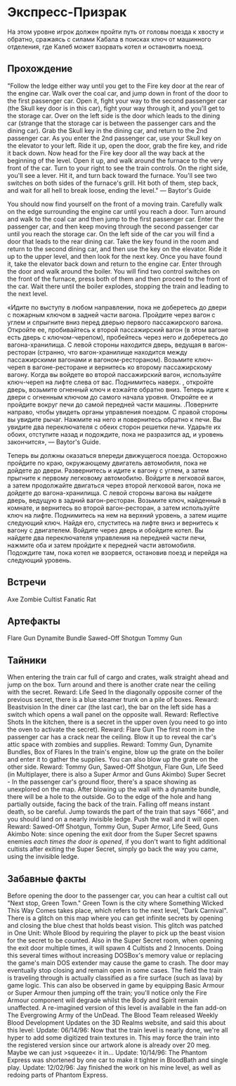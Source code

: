 # Экспресс-Призрак

На этом уровне игрок должен пройти путь от головы поезда к хвосту и обратно, сражаясь с силами Кабала в поисках ключ от машинного отделения, где Калеб может взорвать котел и остановить поезд.

## Прохождение

"Follow the ledge either way until you get to the Fire key door at the rear of the engine car. Walk over the coal car, and jump down in front of the door to the first passenger car. Open it, fight your way to the second passenger car (the Skull key door is in this car), fight your way through it, and you'll get to the storage car. Over on the left side is the door which leads to the dining car (strange that the storage car is between the passenger cars and the dining car). Grab the Skull key in the dining car, and return to the 2nd passenger car. As you enter the 2nd passenger car, use your Skull key on the elevator to your left. Ride it up, open the door, grab the fire key, and ride it back down. Now head for the Fire key door all the way back at the beginning of the level. Open it up, and walk around the furnace to the very front of the car. Turn to your right to see the train controls. On the right side, you'll see a lever. Hit it, and turn back toward the furnace. You'll see two switches on both sides of the furnace's grill. Hit both of them, step back, and wait for all hell to break loose, ending the level." — Baytor's Guide

You should now find yourself on the front of a moving train. Carefully walk on the edge surrounding the engine car until you reach a door. Turn around and walk to the coal car and then jump to the first passenger car. Enter the passenger car, and then keep moving through the second passenger car until you reach the storage car. On the left side of the car you will find a door that leads to the rear dining car. Take the key found in the room and return to the second dining car, and then use the key on the elevator. Ride it up to the upper level, and then look for the next key. Once you have found it, take the elevator back down and return to the engine car. Enter through the door and walk around the boiler. You will find two control switches on the front of the furnace, press both of them and then proceed to the front of the car. Wait there until the boiler explodes, stopping the train and leading to the next level.

«Идите по выступу в любом направлении, пока не доберетесь до двери с пожарным ключом в задней части вагона. Пройдите через вагон с углем и спрыгните вниз перед дверью первого пассажирского вагона. Откройте ее, пробивайтесь к второй пассажирский вагон (в этом вагоне есть дверь с ключом-черепом), пробейтесь через него и доберетесь до вагона-хранилища. С левой стороны находится дверь, ведущая в вагон-ресторан (странно, что вагон-хранилище находится между пассажирскими вагонами и вагоном-рестораном). Возьмите ключ-череп в вагоне-ресторане и вернитесь ко второму пассажирскому вагону. Когда вы войдете во второй пассажирский вагон, используйте ключ-череп на лифте слева от вас. Поднимитесь наверх. , откройте дверь, возьмите огненный ключ и езжайте обратно вниз. Теперь идите к двери с огненным ключом до самого начала уровня. Откройте ее и пройдите вокруг печи до самой передней части машины. .Поверните направо, чтобы увидеть органы управления поездом. С правой стороны вы увидите рычаг. Нажмите на него и повернитесь обратно к печи. Вы увидите два переключателя с обеих сторон решетки печи. Ударьте их обоих, отступите назад и подождите, пока не разразится ад, и уровень закончится», — Baytor's Guide.

Теперь вы должны оказаться впереди движущегося поезда. Осторожно пройдите по краю, окружающему двигатель автомобиля, пока не дойдете до двери. Развернитесь и идите к вагону с углем, а затем прыгните к первому легковому автомобилю. Войдите в легковой вагон, а затем продолжайте двигаться через второй легковой вагон, пока не дойдете до вагона-хранилища. С левой стороны вагона вы найдете дверь, ведущую в задний вагон-ресторан. Возьмите ключ, найденный в комнате, и вернитесь во второй вагон-ресторан, а затем используйте ключ на лифте. Поднимитесь на нем на верхний уровень, а затем ищите следующий ключ. Найдя его, спуститесь на лифте вниз и вернитесь к вагону с двигателем. Войдите через дверь и обойдите котел. Вы найдете два переключателя управления на передней части печи, нажмите оба и затем пройдите к передней части автомобиля. Подождите там, пока котел не взорвется, остановив поезд и перейдя на следующий уровень.

## Встречи

Axe Zombie
Cultist
Fanatic
Rat

## Артефакты

Flare Gun
Dynamite Bundle
Sawed-Off Shotgun
Tommy Gun

## Тайники

When entering the train car full of cargo and crates, walk straight ahead and jump on the box. Turn around and there is another crate near the ceiling with the secret. Reward: Life Seed
In the diagonally opposite corner of the previous secret, there is a blue steamer trunk on a pile of boxes. Reward: Beastvision
In the diner car (the last car), the bar on the left side has a switch which opens a wall panel on the opposite wall. Reward: Reflective Shots
In the kitchen, there is a secret in the upper oven (you need to go into the oven to activate the secret). Reward: Flare Gun
The first room in the passenger car has a crack near the ceiling. Blow it up to reveal the car's attic space with zombies and supplies. Reward: Tommy Gun, Dynamite Bundles, Box of Flares
In the train's engine, blow up the grate on the boiler and enter it to gather the supplies. You can also blow up the grate on the other side. Reward: Tommy Gun, Sawed-Off Shotgun, Flare Gun, Life Seed (in Multiplayer, there is also a Super Armor and Guns Akimbo)
Super Secret - In the passenger car's ground floor, there's a space showing as unexplored on the map. After blowing up the wall with a dynamite bundle, there will be a hole to the outside. Go to the edge of the hole and hang partially outside, facing the back of the train. Falling off means instant death, so be careful. Jump towards the part of the train that says "666", and you should land on a nearly invisible ledge. Push the wall and it will open. Reward: Sawed-Off Shotgun, Tommy Gun, Super Armor, Life Seed, Guns Akimbo
Note: since opening the exit door from the Super Secret spawns enemies *each times the door is opened*, if you don't want to fight additional cultists after exiting the Super Secret, simply go back the way you came, using the invisible ledge.

## Забавные факты

Before opening the door to the passenger car, you can hear a cultist call out "Next stop, Green Town." Green Town is the city where Something Wicked This Way Comes takes place, which refers to the next level, "Dark Carnival".
There is a glitch on this map where you can get infinite secrets by opening and closing the blue chest that holds beast vision. This glitch was patched in One Unit: Whole Blood by requiring the player to pick up the beast vision for the secret to be counted.
Also in the Super Secret room, when opening the exit door multiple times, it will spawn 4 Cultists and 2 Innocents. Doing this several times without increasing DOSBox's memory value or replacing the game's main DOS extender may cause the game to crash. The door may eventually stop closing and remain open in some cases.
The field the train is traveling through is actually classified as a fire surface (such as lava) by game logic. This can also be observed in game by equipping Basic Armour or Super Armour then jumping off the train; you'll notice only the Fire Armour component will degrade whilst the Body and Spirit remain unaffected.
A re-imagined version of this level is available in the fan add-on The Evergrowing Army of the UnDead.
The Blood Team released Weekly Blood Development Updates on the 3D Realms website, and said this about this level:
Update: 06/14/96: Now that the train level is nearly done, we're all hyper to add some digitized train textures in. This may force the train into the registered version since our artwork alone is already over 20 meg. Maybe we can just >squeeze< it in...
Update: 10/14/96: The Phantom Express was shortened by one car to make it tighter in BloodBath and single play.
Update: 12/02/96: Jay finished the work on his mine level, as well as redoing parts of Phantom Express.
